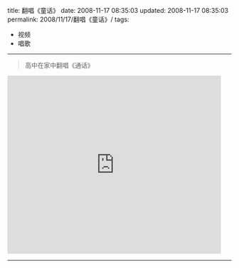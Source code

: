 title: 翻唱《童话》
date: 2008-11-17 08:35:03
updated: 2008-11-17 08:35:03
permalink: 2008/11/17/翻唱《童话》/
tags:
- 视频
- 唱歌

---

> 高中在家中翻唱《通话》

<!--more-->
<iframe src="http://www.tudou.com/programs/view/html5embed.action?type=0&code=okXp7nDFyw0&lcode=&resourceId=28217162_06_05_99" allowtransparency="true" allowfullscreen="true" allowfullscreenInteractive="true" scrolling="no" border="0" frameborder="0" style="width:480px;height:400px;"></iframe>

---
